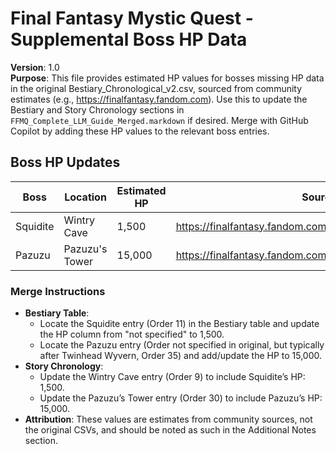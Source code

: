 # Final Fantasy Mystic Quest - Supplemental Boss HP Data

**Version**: 1.0  
**Purpose**: This file provides estimated HP values for bosses missing HP data in the original Bestiary_Chronological_v2.csv, sourced from community estimates (e.g., https://finalfantasy.fandom.com). Use this to update the Bestiary and Story Chronology sections in `FFMQ_Complete_LLM_Guide_Merged.markdown` if desired. Merge with GitHub Copilot by adding these HP values to the relevant boss entries.

## Boss HP Updates
| Boss | Location | Estimated HP | Source |
|------|----------|--------------|--------|
| Squidite | Wintry Cave | 1,500 | https://finalfantasy.fandom.com/wiki/Squidite |
| Pazuzu | Pazuzu's Tower | 15,000 | https://finalfantasy.fandom.com/wiki/Pazuzu_(Mystic_Quest) |

### Merge Instructions
- **Bestiary Table**:
  - Locate the Squidite entry (Order 11) in the Bestiary table and update the HP column from "not specified" to 1,500.
  - Locate the Pazuzu entry (Order not specified in original, but typically after Twinhead Wyvern, Order 35) and add/update the HP to 15,000.
- **Story Chronology**:
  - Update the Wintry Cave entry (Order 9) to include Squidite’s HP: 1,500.
  - Update the Pazuzu’s Tower entry (Order 30) to include Pazuzu’s HP: 15,000.
- **Attribution**: These values are estimates from community sources, not the original CSVs, and should be noted as such in the Additional Notes section.
